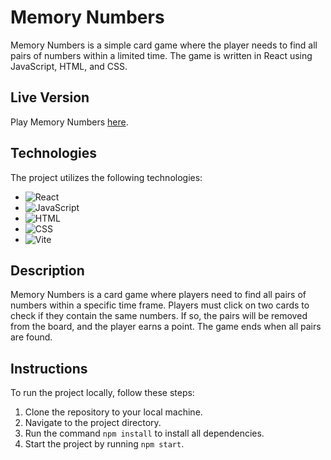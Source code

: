 # Memory Numbers

Memory Numbers is a simple card game where the player needs to find all pairs of numbers within a limited time. The game is written in React using JavaScript, HTML, and CSS.

## Live Version

Play Memory Numbers [here](https://memorynumbers.netlify.app/).

## Technologies

The project utilizes the following technologies:
- ![React](https://img.shields.io/badge/-React-61DAFB?logo=react&logoColor=white)
- ![JavaScript](https://img.shields.io/badge/-JavaScript-F7DF1E?logo=javascript&logoColor=black)
- ![HTML](https://img.shields.io/badge/-HTML-E34F26?logo=html5&logoColor=white)
- ![CSS](https://img.shields.io/badge/-CSS-1572B6?logo=css3&logoColor=white)
- ![Vite](https://img.shields.io/badge/-Vite-646CFF?logo=vite&logoColor=white)

## Description

Memory Numbers is a card game where players need to find all pairs of numbers within a specific time frame. Players must click on two cards to check if they contain the same numbers. If so, the pairs will be removed from the board, and the player earns a point. The game ends when all pairs are found.

## Instructions

To run the project locally, follow these steps:
1. Clone the repository to your local machine.
2. Navigate to the project directory.
3. Run the command `npm install` to install all dependencies.
4. Start the project by running `npm start`.

